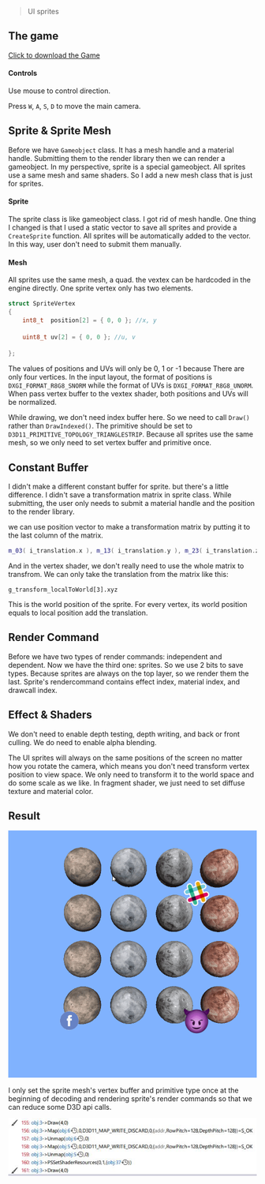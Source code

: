 > UI sprites

## The game
[Click to download the Game](/assets/GA10_Zhitao.zip)

#### Controls

Use mouse to control direction.

Press `W`, `A`, `S`, `D` to move the main camera. 

## Sprite & Sprite Mesh

Before we have `Gameobject` class. It has a mesh handle and a material handle. Submitting them to the render library then we can render a gameobject. In my perspective, sprite is a special gameobject. All sprites use a same mesh and same shaders. So I add a new mesh class that is just for sprites.

#### Sprite
The sprite class is like gameobject class. I got rid of mesh handle. One thing I changed is that I used a static vector to save all sprites and provide a `CreateSprite` function. All sprites will be automatically added to the vector. In this way, user don't need to submit them manually.

#### Mesh
All sprites use the same mesh, a quad. the vextex can be hardcoded in the engine directly. One sprite vertex only has two elements.

```c++
struct SpriteVertex
{
    int8_t  position[2] = { 0, 0 }; //x, y

    uint8_t uv[2] = { 0, 0 }; //u, v
    
};
```

The values of positions and UVs will only be 0, 1 or -1 because There are only four vertices. In the input layout, the format of positions is `DXGI_FORMAT_R8G8_SNORM` while the format of UVs is `DXGI_FORMAT_R8G8_UNORM`. When pass vertex buffer to the vextex shader, both positions and UVs will be normalized.

While drawing, we don't need index buffer here. So we need to call `Draw()` rather than `DrawIndexed()`. The primitive should be set to `D3D11_PRIMITIVE_TOPOLOGY_TRIANGLESTRIP`. Because all sprites use the same mesh, so we only need to set vertex buffer and primitive once.

## Constant Buffer

I didn't make a different constant buffer for sprite. but there's a little difference. I didn't save a transformation matrix in sprite class. While submitting, the user only needs to submit a material handle and the position to the render library. 

we can use position vector to make a transformation matrix by putting it to the last column of the matrix. 
```c++
m_03( i_translation.x ), m_13( i_translation.y ), m_23( i_translation.z )
```
And in the vertex shader, we don't really need to use the whole matrix to transfrom. We can only take the translation from the matrix like this:
```HLSL
g_transform_localToWorld[3].xyz
```
This is the world position of the sprite. For every vertex, its world position equals to local position add the translation. 

## Render Command

Before we have two types of render commands: independent and dependent. Now we have the third one: sprites. So we use 2 bits to save types. Because sprites are always on the top layer, so we render them the last. Sprite's rendercommand contains effect index, material index, and drawcall index.

## Effect & Shaders

We don't need to enable depth testing, depth writing, and back or front culling. We do need to enable alpha blending.

The UI sprites will always on the same positions of the screen no matter how you rotate the camera, which means you don't need transform vertex position to view space. We only need to transform it to the world space and do some scale as we like. In fragment shader, we just need to set diffuse texture and material color.

## Result

![](/img/in-post/write-up-gra-10/1.gif)

I only set the sprite mesh's vertex buffer and primitive type once at the beginning of decoding and rendering sprite's render commands so that we can reduce some D3D api calls.

![](/img/in-post/write-up-gra-10/1.JPG)
